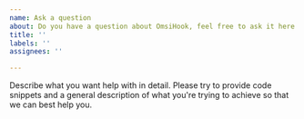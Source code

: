 ```yaml
---
name: Ask a question
about: Do you have a question about OmsiHook, feel free to ask it here
title: ''
labels: ''
assignees: ''

---
```


<!-- If you want a faster response or to engage with fellow OmsiHook users, consider asking your question on our Discord server: https://discord.gg/FG9P6PW23w -->
Describe what you want help with in detail. Please try to provide code snippets and a general description of what you're trying to achieve so that we can best help you.
